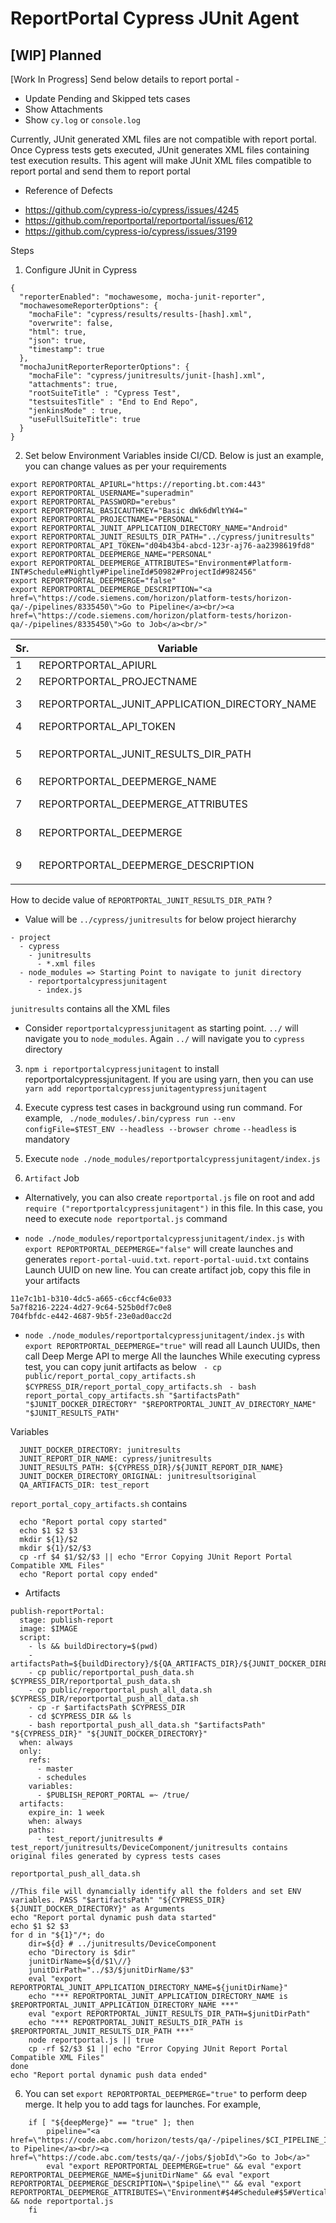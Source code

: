 # ReportPortal Cypress JUnit Agent


## [WIP] Planned

[Work In Progress]
Send below details to report portal -
- Update Pending and Skipped tets cases
- Show Attachments
- Show `cy.log` or `console.log`

Currently, JUnit generated XML files are not compatible with report portal. Once Cypress tests gets executed, JUnit generates XML files containing test execution results. This agent will make JUnit XML files compatible to report portal and send them to report portal

* Reference of Defects
- https://github.com/cypress-io/cypress/issues/4245
- https://github.com/reportportal/reportportal/issues/612
- https://github.com/cypress-io/cypress/issues/3199


Steps
1. Configure JUnit in Cypress
```
{
  "reporterEnabled": "mochawesome, mocha-junit-reporter",
  "mochawesomeReporterOptions": {
    "mochaFile": "cypress/results/results-[hash].xml",
    "overwrite": false,
    "html": true,
    "json": true,
    "timestamp": true
  },
  "mochaJunitReporterReporterOptions": {
    "mochaFile": "cypress/junitresults/junit-[hash].xml",
    "attachments": true,
    "rootSuiteTitle" : "Cypress Test",
    "testsuitesTitle" : "End to End Repo",
    "jenkinsMode" : true,
    "useFullSuiteTitle": true
  }
}
```

2. Set below Environment Variables inside CI/CD. Below is just an example, you can change values as per your requirements
```
export REPORTPORTAL_APIURL="https://reporting.bt.com:443"
export REPORTPORTAL_USERNAME="superadmin"
export REPORTPORTAL_PASSWORD="erebus"
export REPORTPORTAL_BASICAUTHKEY="Basic dWk6dWltYW4="
export REPORTPORTAL_PROJECTNAME="PERSONAL"
export REPORTPORTAL_JUNIT_APPLICATION_DIRECTORY_NAME="Android"
export REPORTPORTAL_JUNIT_RESULTS_DIR_PATH="../cypress/junitresults"
export REPORTPORTAL_API_TOKEN="d04b43b4-abcd-123r-aj76-aa2398619fd8"
export REPORTPORTAL_DEEPMERGE_NAME="PERSONAL"
export REPORTPORTAL_DEEPMERGE_ATTRIBUTES="Environment#Platform-INT#Schedule#Nightly#PipelineId#50982#ProjectId#982456"
export REPORTPORTAL_DEEPMERGE="false"
export REPORTPORTAL_DEEPMERGE_DESCRIPTION="<a href=\"https://code.siemens.com/horizon/platform-tests/horizon-qa/-/pipelines/8335450\">Go to Pipeline</a><br/><a href=\"https://code.siemens.com/horizon/platform-tests/horizon-qa/-/pipelines/8335450\">Go to Job</a><br/>"

```

| Sr. | Variable | Comments |
| --- | --- | --- |
| 1 | REPORTPORTAL_APIURL | Report Portal API Endpoint |
| 2 | REPORTPORTAL_PROJECTNAME | Name of the Project |
| 3 | REPORTPORTAL_JUNIT_APPLICATION_DIRECTORY_NAME | JUnit XML files will be copied inside this Directory. Name of the Launch will start with this. This can be your test project name|
| 4 | REPORTPORTAL_API_TOKEN | API Token for Report Portal. |
| 5 | REPORTPORTAL_JUNIT_RESULTS_DIR_PATH | Location where Cypress JUnit files will be stored. We assume that it is inside `Cypress/junitresults` directory. Then, please provide value of this as `../cypress/junitresults` |
| 6 | REPORTPORTAL_DEEPMERGE_NAME | Report Portal Name of the Deep Merge |
| 7 | REPORTPORTAL_DEEPMERGE_ATTRIBUTES | Specify attribute for Deep Merge. It has to be hash seperated. For example, Environment#INT#Schedule#Nightly#Vertical#AccountManager#Project#E2ECrossVerticalQA |
| 8 | REPORTPORTAL_DEEPMERGE | Set value to true to perform deep merge. If you do not want to do deep merge, then set this flag to false. However, we recommend doing deep merge so that you can set Tags |
| 9 | REPORTPORTAL_DEEPMERGE_DESCRIPTION | For example, `<a href=\"https://code.abc.com/tests/qa/-/pipelines/8335450\">Go to Pipeline</a><br/><a href=\"https://code.abc.com/tests/qa/-/pipelines/8335450\">Go to Job</a><br/>` |


>>>
How to decide value of `REPORTPORTAL_JUNIT_RESULTS_DIR_PATH` ?
* Value will be `../cypress/junitresults`  for below project hierarchy
```
- project
  - cypress
    - junitresults
      - *.xml files
  - node_modules => Starting Point to navigate to junit directory
    - reportportalcypressjunitagent
      - index.js
```

`junitresults` contains all the XML files

- Consider `reportportalcypressjunitagent` as starting point. `../` will navigate you to `node_modules`. Again `../` will navigate you to `cypress` directory
>>>

3. `npm i reportportalcypressjunitagent` to install reportportalcypressjunitagent. If you are using yarn, then you can use `yarn add reportportalcypressjunitagentypressjunitagent`

4. Execute cypress test cases in background using run command. For example, ` ./node_modules/.bin/cypress run --env configFile=$TEST_ENV --headless --browser chrome`
`--headless` is mandatory

4. Execute `node ./node_modules/reportportalcypressjunitagent/index.js`

5. `Artifact` Job
- Alternatively, you can also create `reportportal.js` file on root and add `require ("reportportalcypressjunitagent")` in this file. In this case, you need to execute `node reportportal.js` command

- `node ./node_modules/reportportalcypressjunitagent/index.js` with `export REPORTPORTAL_DEEPMERGE="false"` will create launches and generates `report-portal-uuid.txt`.
`report-portal-uuid.txt` contains Launch UUID on new line. You can create artifact job, copy this file in your artifacts
```
11e7c1b1-b310-4dc5-a665-c6ccf4c6e033
5a7f8216-2224-4d27-9c64-525b0df7c0e8
704fbfdc-e442-4687-9b5f-23e0ad0acc2d
```

- `node ./node_modules/reportportalcypressjunitagent/index.js` with `export REPORTPORTAL_DEEPMERGE="true"` will read all Launch UUIDs, then call Deep Merge API to merge All the launches
While executing cypress test, you can copy junit artifacts as below
` - cp public/report_portal_copy_artifacts.sh $CYPRESS_DIR/report_portal_copy_artifacts.sh`
` - bash report_portal_copy_artifacts.sh "$artifactsPath" "$JUNIT_DOCKER_DIRECTORY" "$REPORTPORTAL_JUNIT_AV_DIRECTORY_NAME" "$JUNIT_RESULTS_PATH"`

Variables
```
  JUNIT_DOCKER_DIRECTORY: junitresults
  JUNIT_REPORT_DIR_NAME: cypress/junitresults
  JUNIT_RESULTS_PATH: ${CYPRESS_DIR}/${JUNIT_REPORT_DIR_NAME}
  JUNIT_DOCKER_DIRECTORY_ORIGINAL: junitresultsoriginal
  QA_ARTIFACTS_DIR: test_report
```

`report_portal_copy_artifacts.sh` contains
```
  echo "Report portal copy started"
  echo $1 $2 $3
  mkdir ${1}/$2
  mkdir ${1}/$2/$3
  cp -rf $4 $1/$2/$3 || echo "Error Copying JUnit Report Portal Compatible XML Files"
  echo "Report portal copy ended"
```

- Artifacts
```
publish-reportPortal:
  stage: publish-report
  image: $IMAGE
  script:
    - ls && buildDirectory=$(pwd)
    - artifactsPath=${buildDirectory}/${QA_ARTIFACTS_DIR}/${JUNIT_DOCKER_DIRECTORY}
    - cp public/reportportal_push_data.sh $CYPRESS_DIR/reportportal_push_data.sh
    - cp public/reportportal_push_all_data.sh $CYPRESS_DIR/reportportal_push_all_data.sh
    - cp -r $artifactsPath $CYPRESS_DIR
    - cd $CYPRESS_DIR && ls
    - bash reportportal_push_all_data.sh "$artifactsPath" "${CYPRESS_DIR}" "${JUNIT_DOCKER_DIRECTORY}"
  when: always
  only:
    refs:
      - master
      - schedules
    variables:
      - $PUBLISH_REPORT_PORTAL =~ /true/
  artifacts:
    expire_in: 1 week
    when: always
    paths:
      - test_report/junitresults # test_report/junitresults/DeviceComponent/junitresults contains original files generated by cypress tests cases

```

`reportportal_push_all_data.sh`
```
//This file will dynamcially identify all the folders and set ENV variables. PASS "$artifactsPath" "${CYPRESS_DIR} ${JUNIT_DOCKER_DIRECTORY}" as Arguments
echo "Report portal dynamic push data started"
echo $1 $2 $3
for d in "${1}"/*; do
    dir=${d} # ../junitresults/DeviceComponent
    echo "Directory is $dir"
    junitDirName=${d/$1\//}
    junitDirPath="../$3/$junitDirName/$3"
    eval "export REPORTPORTAL_JUNIT_APPLICATION_DIRECTORY_NAME=${junitDirName}"
    echo "*** REPORTPORTAL_JUNIT_APPLICATION_DIRECTORY_NAME is $REPORTPORTAL_JUNIT_APPLICATION_DIRECTORY_NAME ***"
    eval "export REPORTPORTAL_JUNIT_RESULTS_DIR_PATH=$junitDirPath"
    echo "*** REPORTPORTAL_JUNIT_RESULTS_DIR_PATH is $REPORTPORTAL_JUNIT_RESULTS_DIR_PATH ***"
    node reportportal.js || true
    cp -rf $2/$3 $1 || echo "Error Copying JUnit Report Portal Compatible XML Files"
done
echo "Report portal dynamic push data ended"
```

6. You can set  `export REPORTPORTAL_DEEPMERGE="true"` to perform deep merge. It help you to add tags for launches.
For example,

```
    if [ "${deepMerge}" == "true" ]; then
        pipeline="<a href=\"https://code.abc.com/horizon/tests/qa/-/pipelines/$CI_PIPELINE_ID\">Go to Pipeline</a><br/><a href=\"https://code.abc.com/tests/qa/-/jobs/$jobId\">Go to Job</a>"
        eval "export REPORTPORTAL_DEEPMERGE=true" && eval "export REPORTPORTAL_DEEPMERGE_NAME=$junitDirName" && eval "export REPORTPORTAL_DEEPMERGE_DESCRIPTION=\"$pipeline\"" && eval "export REPORTPORTAL_DEEPMERGE_ATTRIBUTES=\"Environment#$4#Schedule#$5#VerticalName#$junitDirName#Products#Services#Vertical#CrossVertical#PipelineId#$CI_PIPELINE_ID#ProjectId#$CI_PROJECT_ID\"" && node reportportal.js
    fi

```
